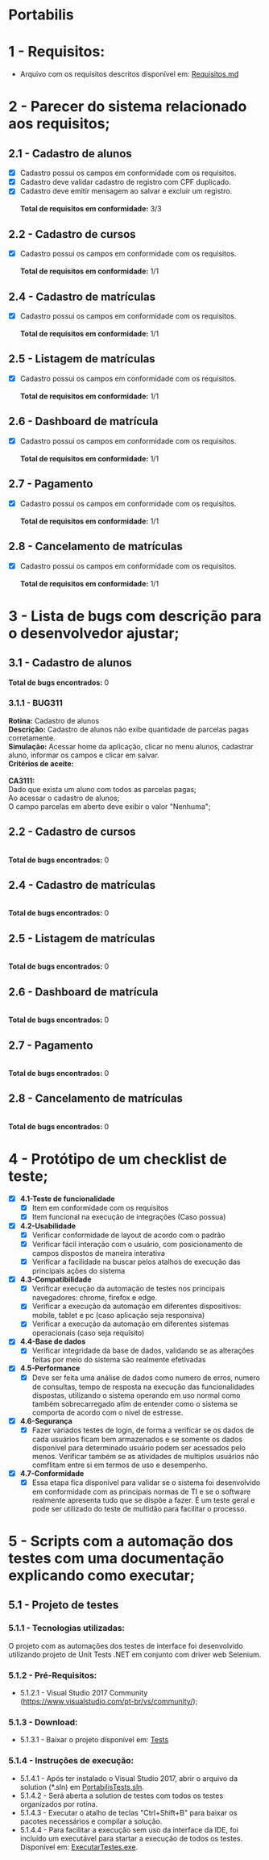 # Portabilis

# 1 - Requisitos:
* Arquivo com os requisitos descritos disponível em: [Requisitos.md](https://github.com/johseffer/Portabilis/blob/develop-1.1/Requisitos.md)

# 2 - Parecer do sistema relacionado aos requisitos;

## 2.1 - Cadastro de alunos
  - [x] Cadastro possui os campos em conformidade com os requisitos.
  - [x] Cadastro deve validar cadastro de registro com CPF duplicado.
  - [x] Cadastro deve emitir mensagem ao salvar e excluir um registro.
<br /><br />**Total de requisitos em conformidade:** 3/3
  
## 2.2 - Cadastro de cursos
  - [x] Cadastro possui os campos em conformidade com os requisitos.
<br /><br />**Total de requisitos em conformidade:** 1/1

## 2.4 - Cadastro de matrículas
 - [x] Cadastro possui os campos em conformidade com os requisitos.
<br /><br />**Total de requisitos em conformidade:** 1/1

## 2.5 - Listagem de matrículas
 - [x] Cadastro possui os campos em conformidade com os requisitos.
<br /><br />**Total de requisitos em conformidade:** 1/1

## 2.6 - Dashboard de matrícula
 - [x] Cadastro possui os campos em conformidade com os requisitos.
<br /><br />**Total de requisitos em conformidade:** 1/1

## 2.7 - Pagamento
 - [x] Cadastro possui os campos em conformidade com os requisitos.
<br /><br />**Total de requisitos em conformidade:** 1/1

## 2.8 - Cancelamento de matrículas
 - [x] Cadastro possui os campos em conformidade com os requisitos.
<br /><br />**Total de requisitos em conformidade:** 1/1

# 3 - Lista de bugs com descrição para o desenvolvedor ajustar;

## 3.1 - Cadastro de alunos
**Total de bugs encontrados:** 0

### 3.1.1 - BUG311
**Rotina:** Cadastro de alunos
<br />**Descrição:** Cadastro de alunos não exibe quantidade de parcelas pagas corretamente.
<br />**Simulação:** Acessar home da aplicação, clicar no menu alunos, cadastrar aluno, informar os campos e clicar em salvar.
<br />**Critérios de aceite:**
<br /><br />**CA3111:** 
<br />Dado que exista um aluno com todos as parcelas pagas;
<br />Ao acessar o cadastro de alunos;
<br />O campo parcelas em aberto deve exibir o valor "Nenhuma";

## 2.2 - Cadastro de cursos
<br />**Total de bugs encontrados:** 0

## 2.4 - Cadastro de matrículas
<br />**Total de bugs encontrados:** 0

## 2.5 - Listagem de matrículas
<br />**Total de bugs encontrados:** 0

## 2.6 - Dashboard de matrícula
<br />**Total de bugs encontrados:** 0

## 2.7 - Pagamento
<br />**Total de bugs encontrados:** 0

## 2.8 - Cancelamento de matrículas
<br />**Total de bugs encontrados:** 0

# 4 - Protótipo de um checklist de teste;

- [x] **4.1-Teste de funcionalidade**
  - [x] Item em conformidade com os requisitos
  - [x] Item funcional na execução de integrações (Caso possua)

- [x] **4.2-Usabilidade**
  - [x] Verificar conformidade de layout de acordo com o padrão
  - [x] Verificar fácil interação com o usuário, com posicionamento de campos dispostos de maneira interativa
  - [x] Verificar a facilidade na buscar pelos atalhos de execução das principais ações do sistema

- [x] **4.3-Compatibilidade**
  - [x] Verificar execução da automação de testes nos principais navegadores: chrome, firefox e edge.
  - [x] Verificar a execução da automação em diferentes dispositivos: mobile, tablet e pc (caso aplicação seja responsiva)
  - [x] Verificar a execução da automação em diferentes sistemas operacionais (caso seja requisito)
  
- [x] **4.4-Base de dados**
  - [x] Verificar integridade da base de dados, validando se as alterações feitas por meio do sistema são realmente efetivadas

- [x] **4.5-Performance**
  - [x] Deve ser feita uma análise de dados como numero de erros, numero de consultas, tempo de resposta na execução das funcionalidades dispostas, utilizando o sistema operando em uso normal como também sobrecarregado afim de entender como o sistema se comporta de acordo com o nivel de estresse.

- [x] **4.6-Segurança**
  - [x] Fazer variados testes de login, de forma a verificar se os dados de cada usuários ficam bem armazenados e se somente os dados disponível para determinado usuário podem ser acessados pelo menos. Verificar também se as atividades de multiplos usuários não comflitam entre si em termos de uso e desempenho.

- [x] **4.7-Conformidade**
  - [x] Essa etapa fica disponível para validar se o sistema foi desenvolvido em conformidade com as principais normas de TI e se o software realmente apresenta tudo que se dispõe a fazer. É um teste geral e pode ser utilizado do teste de multidão para facilitar o processo.

# 5 - Scripts com a automação dos testes com uma documentação explicando como executar;

## 5.1 - Projeto de testes

### 5.1.1 - Tecnologias utilizadas:
O projeto com as automações dos testes de interface foi desenvolvido utilizando projeto de Unit Tests .NET em conjunto com driver web Selenium.

### 5.1.2 - Pré-Requisitos:
* 5.1.2.1 - Visual Studio 2017 Community (https://www.visualstudio.com/pt-br/vs/community/);

### 5.1.3 - Download: 
* 5.1.3.1 - Baixar o projeto disponível em: [Tests](https://github.com/johseffer/Portabilis/blob/develop-1.1/Tests)

### 5.1.4 - Instruções de execução:
* 5.1.4.1 - Após ter instalado o Visual Studio 2017, abrir o arquivo da solution (*.sln) em [PortabilisTests.sln](https://github.com/johseffer/Portabilis/blob/develop-1.1/Tests/PortabilisTests.sln).
* 5.1.4.2 - Será aberta a solution de testes com todos os testes organizados por rotina.
* 5.1.4.3 - Executar o atalho de teclas "Ctrl+Shift+B" para baixar os pacotes necessários e compilar a solução.
* 5.1.4.4 - Para facilitar a execução sem uso da interface da IDE, foi incluído um executável para startar a execução de todos os testes. Disponível em: [ExecutarTestes.exe](https://github.com/johseffer/Portabilis/blob/develop-1.1/Tests/ExecutarTestes.exe).
